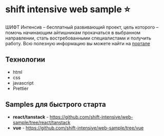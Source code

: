 # **shift intensive web sample ⭐️**

ШИФТ Интенсив – бесплатный развивающий проект, цель которого – помочь начинающим айтишникам прокачаться в выбранном направлении, стать востребованными специалистами и получить работу. Всю полезную информацию вы можете найти на [портале](https://shift-intensive.ru/)

## Технологии

- html
- css
- javascript
- Prettier

## Samples для быстрого старта

- **react/tanstack** - https://github.com/shift-intensive/web-sample/tree/react/tanstack
- **vue** - https://github.com/shift-intensive/web-sample/tree/vue
